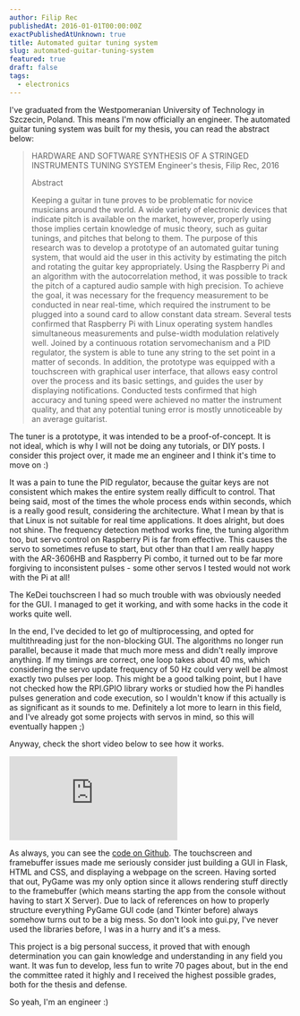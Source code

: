 ```yaml
---
author: Filip Rec
publishedAt: 2016-01-01T00:00:00Z
exactPublishedAtUnknown: true
title: Automated guitar tuning system
slug: automated-guitar-tuning-system
featured: true
draft: false
tags:
  - electronics
---
```


I've graduated from the Westpomeranian University of Technology in Szczecin, Poland. This means I'm now officially an engineer. The automated guitar tuning system was built for my thesis, you can read the abstract below:

> HARDWARE AND SOFTWARE SYNTHESIS OF A STRINGED INSTRUMENTS TUNING SYSTEM
> Engineer's thesis, Filip Rec, 2016
>
> Abstract
>
> Keeping a guitar in tune proves to be problematic for novice musicians around the world. A wide variety of electronic devices that indicate pitch is available on the market, however, properly using those implies certain knowledge of music theory, such as guitar tunings, and pitches that belong to them. The purpose of this research was to develop a prototype of an automated guitar tuning system, that would aid the user in this activity by estimating the pitch and rotating the guitar key appropriately. Using the Raspberry Pi and an algorithm with the autocorrelation method, it was possible to track the pitch of a captured audio sample with high precision. To achieve the goal, it was necessary for the frequency measurement to be conducted in near real-time, which required the instrument to be plugged into a sound card to allow constant data stream. Several tests confirmed that Raspberry Pi with Linux operating system handles simultaneous measurements and pulse-width modulation relatively well. Joined by a continuous rotation servomechanism and a PID regulator, the system is able to tune any string to the set point in a matter of seconds. In addition, the prototype was equipped with a touchscreen with graphical user interface, that allows easy control over the process and its basic settings, and guides the user by displaying notifications. Conducted tests confirmed that high accuracy and tuning speed were achieved no matter the instrument quality, and that any potential tuning error is mostly unnoticeable by an average guitarist.

The tuner is a prototype, it was intended to be a proof-of-concept. It is not ideal, which is why I will not be doing any tutorials, or DIY posts. I consider this project over, it made me an engineer and I think it's time to move on :)

It was a pain to tune the PID regulator, because the guitar keys are not consistent which makes the entire system really difficult to control. That being said, most of the times the whole process ends within seconds, which is a really good result, considering the architecture. What I mean by that is that Linux is not suitable for real time applications. It does alright, but does not shine. The frequency detection method works fine, the tuning algorithm too, but servo control on Raspberry Pi is far from effective. This causes the servo to sometimes refuse to start, but other than that I am really happy with the AR-3606HB and Raspberry Pi combo, it turned out to be far more forgiving to inconsistent pulses - some other servos I tested would not work with the Pi at all!

The KeDei touchscreen I had so much trouble with was obviously needed for the GUI. I managed to get it working, and with some hacks in the code it works quite well.

In the end, I've decided to let go of multiprocessing, and opted for multithreading just for the non-blocking GUI. The algorithms no longer run parallel, because it made that much more mess and didn't really improve anything. If my timings are correct, one loop takes about 40 ms, which considering the servo update frequency of 50 Hz could very well be almost exactly two pulses per loop. This might be a good talking point, but I have not checked how the RPI.GPIO library works or studied how the Pi handles pulses generation and code execution, so I wouldn't know if this actually is as significant as it sounds to me. Definitely a lot more to learn in this field, and I've already got some projects with servos in mind, so this will eventually happen ;)

Anyway, check the short video below to see how it works.

<iframe src="https://www.youtube.com/embed/UIllShJdyeE" title="" frameborder="0" allow="accelerometer; autoplay; clipboard-write; encrypted-media; gyroscope; picture-in-picture; web-share" referrerpolicy="strict-origin-when-cross-origin" allowfullscreen></iframe>

As always, you can see the [code on Github](https://github.com/zefj/guitar-tuning-system). The touchscreen and framebuffer issues made me seriously consider just building a GUI in Flask, HTML and CSS, and displaying a webpage on the screen. Having sorted that out, PyGame was my only option since it allows rendering stuff directly to the framebuffer (which means starting the app from the console without having to start X Server). Due to lack of references on how to properly structure everything PyGame GUI code (and Tkinter before) always somehow turns out to be a big mess. So don't look into gui.py, I've never used the libraries before, I was in a hurry and it's a mess.

This project is a big personal success, it proved that with enough determination you can gain knowledge and understanding in any field you want. It was fun to develop, less fun to write 70 pages about, but in the end the committee rated it highly and I received the highest possible grades, both for the thesis and defense.

So yeah, I'm an engineer :)
